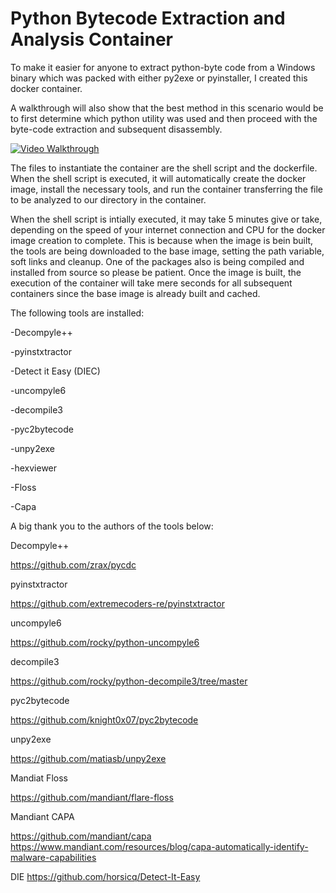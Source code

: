 # Python Bytecode Extraction and Analysis Container
 To make it easier for anyone to extract python-byte code from a Windows binary which was packed with either py2exe or pyinstaller, I created this docker container. 

 A walkthrough will also show that the best method in this scenario would be to first determine which python utility was used and then proceed with the byte-code extraction and subsequent disassembly.
 
[![Video Walkthrough](https://img.youtube.com/vi/FQKF0Vx73Pc/0.jpg)](https://www.youtube.com/watch?v=FQKF0Vx73Pc "Walkthrough")


 The files to instantiate the container are the shell script and the dockerfile. When the shell script is executed, it will automatically create the docker image, install the necessary tools, and run the container transferring the file to be analyzed to our directory in the container.

 When the shell script is intially executed, it may take 5 minutes give or take, depending on the speed of your internet connection and CPU for the docker image creation to complete. This is because when the image is bein built, the tools are being downloaded to the base image, setting the path variable, soft links and cleanup. One of the packages also is being compiled and installed from source so please be patient. Once the image is built, the execution of the container will take mere seconds for all subsequent containers since the base image is already built and cached.

 The following tools are installed:
 
 -Decompyle++
 
 -pyinstxtractor
 
 -Detect it Easy (DIEC)
 
 -uncompyle6
 
 -decompile3
 
 -pyc2bytecode
 
 -unpy2exe
 
 -hexviewer
 
 -Floss
 
 -Capa

 A big thank you to the authors of the tools below:

 Decompyle++
 
 https://github.com/zrax/pycdc

 pyinstxtractor
 
 https://github.com/extremecoders-re/pyinstxtractor

 uncompyle6
 
 https://github.com/rocky/python-uncompyle6

 decompile3
 
 https://github.com/rocky/python-decompile3/tree/master

 pyc2bytecode
 
 https://github.com/knight0x07/pyc2bytecode

 unpy2exe
 
 https://github.com/matiasb/unpy2exe

 Mandiat Floss
 
 https://github.com/mandiant/flare-floss

 Mandiant CAPA
 
 https://github.com/mandiant/capa
 https://www.mandiant.com/resources/blog/capa-automatically-identify-malware-capabilities
 
 DIE
 https://github.com/horsicq/Detect-It-Easy
